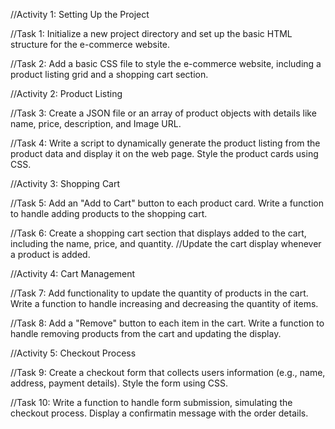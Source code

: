 //Activity 1: Setting Up the Project

//Task 1: Initialize a new project directory and set up the basic HTML structure for the e-commerce website.

//Task 2: Add a basic CSS file to style the e-commerce website, including a product listing grid and a shopping cart section.

//Activity 2: Product Listing 

//Task 3: Create a JSON file or an array of product objects with details like name, price, description, and Image URL.

//Task 4: Write a script to dynamically generate the product listing from the product data and display it on the web page.
Style the product cards using CSS.

//Activity 3: Shopping Cart

//Task 5: Add an "Add to Cart" button to each product card. Write a function to handle adding products to the shopping cart.

//Task 6: Create a shopping cart section that displays added to the cart, including the name, price, and quantity.
//Update the cart display whenever a product is added.

//Activity 4: Cart Management

//Task 7: Add functionality to update the quantity of products in the cart. Write a function to handle increasing and decreasing the quantity of items.

//Task 8: Add a "Remove" button to each item in the cart. Write a function to handle removing products from the cart and updating the display.

//Activity 5: Checkout Process

//Task 9: Create a checkout form that collects users information (e.g., name, address, payment details). Style the form using CSS.

//Task 10: Write a function to handle form submission, simulating the checkout process. Display a confirmatin message with the order details.
